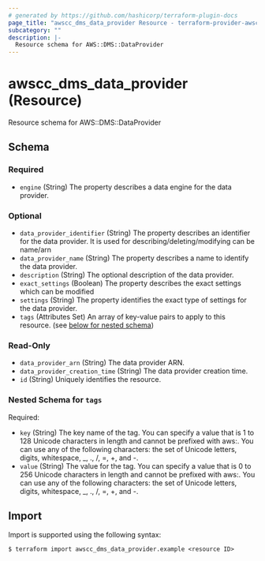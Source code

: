 ```yaml
---
# generated by https://github.com/hashicorp/terraform-plugin-docs
page_title: "awscc_dms_data_provider Resource - terraform-provider-awscc"
subcategory: ""
description: |-
  Resource schema for AWS::DMS::DataProvider
---
```


# awscc_dms_data_provider (Resource)

Resource schema for AWS::DMS::DataProvider



<!-- schema generated by tfplugindocs -->
## Schema

### Required

- `engine` (String) The property describes a data engine for the data provider.

### Optional

- `data_provider_identifier` (String) The property describes an identifier for the data provider. It is used for describing/deleting/modifying can be name/arn
- `data_provider_name` (String) The property describes a name to identify the data provider.
- `description` (String) The optional description of the data provider.
- `exact_settings` (Boolean) The property describes the exact settings which can be modified
- `settings` (String) The property identifies the exact type of settings for the data provider.
- `tags` (Attributes Set) An array of key-value pairs to apply to this resource. (see [below for nested schema](#nestedatt--tags))

### Read-Only

- `data_provider_arn` (String) The data provider ARN.
- `data_provider_creation_time` (String) The data provider creation time.
- `id` (String) Uniquely identifies the resource.

<a id="nestedatt--tags"></a>
### Nested Schema for `tags`

Required:

- `key` (String) The key name of the tag. You can specify a value that is 1 to 128 Unicode characters in length and cannot be prefixed with aws:. You can use any of the following characters: the set of Unicode letters, digits, whitespace, _, ., /, =, +, and -.
- `value` (String) The value for the tag. You can specify a value that is 0 to 256 Unicode characters in length and cannot be prefixed with aws:. You can use any of the following characters: the set of Unicode letters, digits, whitespace, _, ., /, =, +, and -.

## Import

Import is supported using the following syntax:

```shell
$ terraform import awscc_dms_data_provider.example <resource ID>
```
